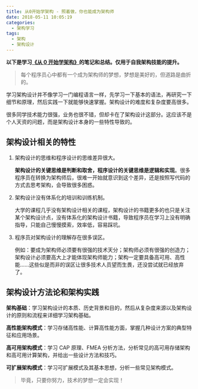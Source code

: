 ```yaml
---
title: 从0开始学架构 - 照着做，你也能成为架构师
date: 2018-05-11 10:05:19
categories:
  - 架构学习
tags:
  - 架构
  - 架构设计
---
```

**以下是学习[《从 0 开始学架构》](https://time.geekbang.org/column/81)的笔记和总结。仅用于自我架构技能的提升。**

> 每个程序员心中都有一个成为架构师的梦想，梦想是美好的，但道路是曲折的。

学习架构设计并不像学习一门编程语言一样，先学习一下基本的语法，再研究一下细节和原理，然后实践一下就能够快速掌握。架构设计的难度和复杂度要高很多。

很多同学技术能力很强，业务也很不错，但却卡在了架构设计这部分。这应该不是个人天资的问题，而是架构设计本身的一些特性导致的。

## 架构设计相关的特性

1. 架构设计的思维和程序设计的思维差异很大。

    **架构设计的关键思维是判断和取舍，程序设计的关键思维是逻辑和实现**。很多程序员在转换为架构师后，很难一开始就意识到这个差异，还是按照写代码的方式去思考架构，会导致很多困惑。

2. 架构设计没有体系化的培训和训练机制。

    大学的课程几乎没有架构设计相关的课程，架构设计的书籍更多的也只是关注某个架构设计点，没有体系化的架构设计书籍，导致程序员在学习上没有明确指导，只能自己慢慢摸索，效率低，容易踩坑。

3. 程序员对架构设计的理解存在很多误区。

    例如：要成为架构师必须要有很强的技术天分；架构师必须有很强的创造力；架构设计必须要高大上才能体现架构师能力；架构一定要具备高可用、高性能……这些似是而非的误区让很多技术人员望而生畏，还没尝试就已经放弃了。

## 架构设计方法论和架构实践

**架构基础**：学习架构设计的本质、历史背景和目的，然后从复杂度来源以及架构设计的原则和流程来详细学习架构基础。

**高性能架构模式**：学习存储高性能、计算高性能方面，掌握几种设计方案的典型特征和应用场景。

**高可用架构模式**：学习 CAP 原理、FMEA 分析方法，分析常见的高可用存储架构和高可用计算架构，并给出一些设计方法和技巧。

**可扩展架构模式**：学习可扩展模式及其基本思想，分析一些常见架构模式。

> 毕竟，只要你努力，技术的梦想一定会实现！
